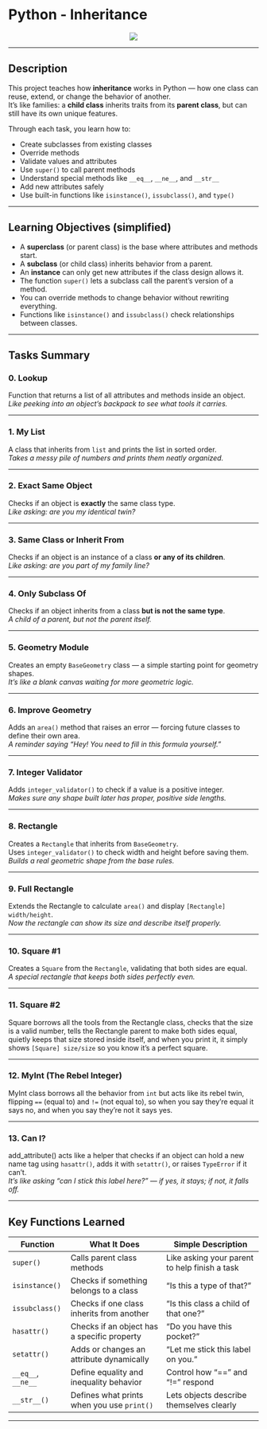 # Python - Inheritance  
<p align="center">
  <img src="https://img.shields.io/badge/Holberton_Project-Python_Inheritance-blue?logo=python&logoColor=white&style=for-the-badge"/>
</p>

---

## Description  
This project teaches how **inheritance** works in Python — how one class can reuse, extend, or change the behavior of another.  
It’s like families: a **child class** inherits traits from its **parent class**, but can still have its own unique features.  

Through each task, you learn how to:
- Create subclasses from existing classes  
- Override methods  
- Validate values and attributes  
- Use `super()` to call parent methods  
- Understand special methods like `__eq__`, `__ne__`, and `__str__`  
- Add new attributes safely  
- Use built-in functions like `isinstance()`, `issubclass()`, and `type()`  

---

## Learning Objectives (simplified)
- A **superclass** (or parent class) is the base where attributes and methods start.  
- A **subclass** (or child class) inherits behavior from a parent.  
- An **instance** can only get new attributes if the class design allows it.  
- The function `super()` lets a subclass call the parent’s version of a method.  
- You can override methods to change behavior without rewriting everything.  
- Functions like `isinstance()` and `issubclass()` check relationships between classes.  

---

##  Tasks Summary  

### **0. Lookup**  
Function that returns a list of all attributes and methods inside an object.  
 *Like peeking into an object’s backpack to see what tools it carries.*  

---

### **1. My List**  
A class that inherits from `list` and prints the list in sorted order.  
 *Takes a messy pile of numbers and prints them neatly organized.*  

---

### **2. Exact Same Object**  
Checks if an object is **exactly** the same class type.  
 *Like asking: are you my identical twin?*  

---

### **3. Same Class or Inherit From**  
Checks if an object is an instance of a class **or any of its children**.  
 *Like asking: are you part of my family line?*  

---

### **4. Only Subclass Of**  
Checks if an object inherits from a class **but is not the same type**.  
 *A child of a parent, but not the parent itself.*  

---

### **5. Geometry Module**  
Creates an empty `BaseGeometry` class — a simple starting point for geometry shapes.  
 *It’s like a blank canvas waiting for more geometric logic.*  

---

### **6. Improve Geometry**  
Adds an `area()` method that raises an error — forcing future classes to define their own area.  
 *A reminder saying “Hey! You need to fill in this formula yourself.”*  

---

### **7. Integer Validator**  
Adds `integer_validator()` to check if a value is a positive integer.  
 *Makes sure any shape built later has proper, positive side lengths.*  

---

### **8. Rectangle**  
Creates a `Rectangle` that inherits from `BaseGeometry`.  
Uses `integer_validator()` to check width and height before saving them.  
 *Builds a real geometric shape from the base rules.*  

---

### **9. Full Rectangle**  
Extends the Rectangle to calculate `area()` and display `[Rectangle] width/height`.  
 *Now the rectangle can show its size and describe itself properly.*  

---

### **10. Square #1**  
Creates a `Square` from the `Rectangle`, validating that both sides are equal.  
 *A special rectangle that keeps both sides perfectly even.*  

---

### **11. Square #2**  
Square borrows all the tools from the Rectangle class, checks that the size is a valid number, tells the Rectangle parent to make both sides equal, quietly keeps that size stored inside itself, and when you print it, it simply shows `[Square] size/size` so you know it’s a perfect square.  

---

### **12. MyInt (The Rebel Integer)**  
MyInt class borrows all the behavior from `int` but acts like its rebel twin, flipping `==` (equal to) and `!=` (not equal to), so when you say they’re equal it says no, and when you say they’re not it says yes.  

---

### **13. Can I?**  
add_attribute() acts like a helper that checks if an object can hold a new name tag using `hasattr()`, adds it with `setattr()`, or raises `TypeError` if it can’t.  
 *It’s like asking “can I stick this label here?” — if yes, it stays; if not, it falls off.*  

---

##  Key Functions Learned
| Function | What It Does | Simple Description |
|-----------|---------------|--------------------|
| `super()` | Calls parent class methods | Like asking your parent to help finish a task |
| `isinstance()` | Checks if something belongs to a class | “Is this a type of that?” |
| `issubclass()` | Checks if one class inherits from another | “Is this class a child of that one?” |
| `hasattr()` | Checks if an object has a specific property | “Do you have this pocket?” |
| `setattr()` | Adds or changes an attribute dynamically | “Let me stick this label on you.” |
| `__eq__`, `__ne__` | Define equality and inequality behavior | Control how “==” and “!=” respond |
| `__str__()` | Defines what prints when you use `print()` | Lets objects describe themselves clearly |

---

